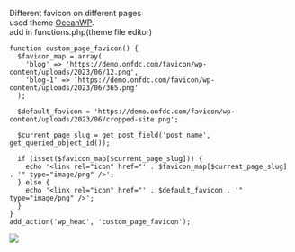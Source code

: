 Different favicon on different pages\
used theme [OceanWP](https://wordpress.org/themes/oceanwp/).\
add in functions.php(theme file editor)
```
function custom_page_favicon() {
  $favicon_map = array(
    'blog' => 'https://demo.onfdc.com/favicon/wp-content/uploads/2023/06/12.png',
    'blog-1' => 'https://demo.onfdc.com/favicon/wp-content/uploads/2023/06/365.png'
  );

  $default_favicon = 'https://demo.onfdc.com/favicon/wp-content/uploads/2023/06/cropped-site.png';

  $current_page_slug = get_post_field('post_name', get_queried_object_id());

  if (isset($favicon_map[$current_page_slug])) {
    echo '<link rel="icon" href="' . $favicon_map[$current_page_slug] . '" type="image/png" />';
  } else {
    echo '<link rel="icon" href="' . $default_favicon . '" type="image/png" />';
  }
}
add_action('wp_head', 'custom_page_favicon');
```
<a href="mailto:manojchurya@gmail.com?subject=GitHub%20favicon%20different%20pages"><img src="https://img.shields.io/badge/gmail-%23DD0031.svg?&style=for-the-badge&logo=gmail&logoColor=white"/></a>
